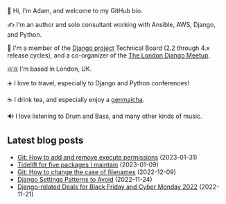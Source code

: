 <p>👋 Hi, I'm Adam, and welcome to my GitHub bio.<p>✍️ I'm an author and solo consultant working with Ansible, AWS, Django, and Python.<p>🦄 I'm a member of the <a class="reference external" href="https://www.djangoproject.com/foundation/teams/">Django project</a> Technical Board (2.2 through 4.x release cycles), and a co-organizer of the <a class="reference external" href="https://www.djangolondon.com/">The London Django Meetup</a>.<p>🇬🇧 I'm based in London, UK.<p>✈️ I love to travel, especially to Django and Python conferences!<p>☕️ I drink tea, and especially enjoy a <a class="reference external" href="https://en.wikipedia.org/wiki/Genmaicha">genmaicha</a>.<p>🔊 I love listening to Drum and Bass, and many other kinds of music.</p></p></p></p></p></p></p>

## Latest blog posts

* [Git: How to add and remove execute permissions](https://adamj.eu/tech/2023/01/31/git-add-remove-execute-permissions/) (2023-01-31)
* [Tidelift for five packages I maintain](https://adamj.eu/tech/2023/01/09/tidelift-for-five-packages-i-maintain/) (2023-01-09)
* [Git: How to change the case of filenames](https://adamj.eu/tech/2022/12/09/git-change-case-of-filenames/) (2022-12-09)
* [Django Settings Patterns to Avoid](https://adamj.eu/tech/2022/11/24/django-settings-patterns-to-avoid/) (2022-11-24)
* [Django-related Deals for Black Friday and Cyber Monday 2022](https://adamj.eu/tech/2022/11/21/django-black-friday-deals-2022/) (2022-11-21)
